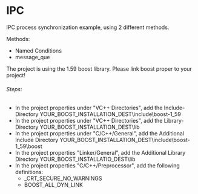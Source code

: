 # IPC


IPC process synchronization example, using 2 different methods.

Methods:
- Named Conditions
- message_que


The project is using the 1.59 boost library. Please link boost proper to your project!


###### Steps:
- In the project properties under "VC++ Directories", add the Include-Directory YOUR_BOOST_INSTALLATION_DEST\include\boost-1_59
- In the project properties under "VC++ Directories", add the Library-Directory YOUR_BOOST_INSTALLATION_DEST\lib
- In the project properties under "C/C++/General", add the Additional Include Directory YOUR_BOOST_INSTALLATION_DEST\include\boost-1_59\boost
- In the project properties "Linker/General", add the Additional Library Directory YOUR_BOOST_INSTALLATIO_DEST\lib
- In the project properties "C/C++/Preprocessor", add the following definitions:
  - _CRT_SECURE_NO_WARNINGS
  - BOOST_ALL_DYN_LINK


